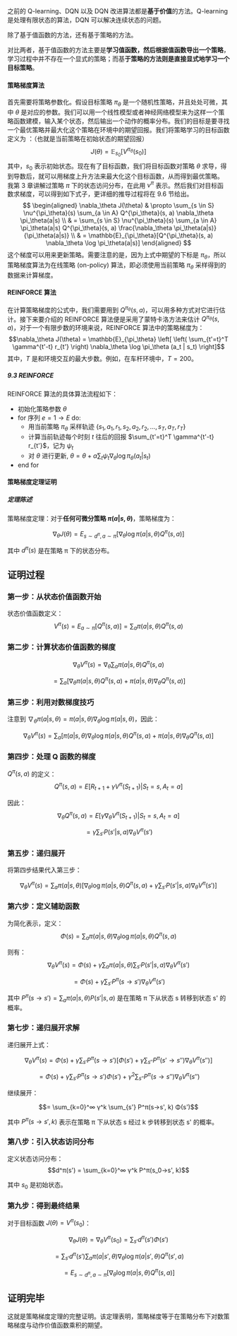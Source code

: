 之前的 Q-learning、DQN 以及 DQN 改进算法都是**基于价值**的方法。Q-learning 是处理有限状态的算法，DQN 可以解决连续状态的问题。

除了基于值函数的方法，还有基于策略的方法。

对比两者，基于值函数的方法主要是**学习值函数，然后根据值函数导出一个策略**，学习过程中并不存在一个显式的策略；而基**于策略的方法则是直接显式地学习一个目标策略**。

#### 策略梯度算法
首先需要将策略参数化。假设目标策略 $\pi_{\theta}$ 是一个随机性策略，并且处处可微，其中 $\theta$ 是对应的参数。我们可以用一个线性模型或者神经网络模型来为这样一个策略函数建模，输入某个状态，然后输出一个动作的概率分布。我们的目标是要寻找一个最优策略并最大化这个策略在环境中的期望回报。我们将策略学习的目标函数定义为 ：（也就是当前策略在初始状态的期望回报）$$J(\theta) = \mathbb{E}_{s_0}[V^{\pi_\theta}(s_0)]$$ 其中，$s_0$ 表示初始状态。现在有了目标函数，我们将目标函数对策略 $\theta$ 求导，得到导数后，就可以用梯度上升方法来最大化这个目标函数，从而得到最优策略。 我第 3 章讲解过策略 $\pi$ 下的状态访问分布，在此用 $\nu^\pi$ 表示。然后我们对目标函数求梯度，可以得到如下式子，更详细的推导过程将在 9.6 节给出。 $$ \begin{aligned} \nabla_\theta J(\theta) & \propto \sum_{s \in S} \nu^{\pi_\theta}(s) \sum_{a \in A} Q^{\pi_\theta}(s, a) \nabla_\theta \pi_\theta(a|s) \\ & = \sum_{s \in S} \nu^{\pi_\theta}(s) \sum_{a \in A} \pi_\theta(a|s) Q^{\pi_\theta}(s, a) \frac{\nabla_\theta \pi_\theta(a|s)}{\pi_\theta(a|s)} \\ & = \mathbb{E}_{\pi_\theta}[Q^{\pi_\theta}(s, a) \nabla_\theta \log \pi_\theta(a|s)] \end{aligned} $$ 这个梯度可以用来更新策略。需要注意的是，因为上式中期望的下标是 $\pi_\theta$，所以策略梯度算法为在线策略 (on-policy) 算法，即必须使用当前策略 $\pi_\theta$ 采样得到的数据来计算梯度。

#### REINFORCE 算法
在计算策略梯度的公式中，我们需要用到 $Q^{\pi_\theta}(s,a)$，可以用多种方式对它进行估计。接下来要介绍的 REINFORCE 算法便是采用了蒙特卡洛方法来估计 $Q^{\pi_\theta}(s,a)$，对于一个有限步数的环境来说，REINFORCE 算法中的策略梯度为： $$\nabla_\theta J(\theta) = \mathbb{E}_{\pi_\theta} \left[ \left( \sum_{t'=t}^T \gamma^{t'-t} r_{t'} \right) \nabla_\theta \log \pi_\theta (a_t | s_t) \right]$$ 其中，$T$ 是和环境交互的最大步数。例如，在车杆环境中，$T = 200$。 
##### 9.3 REINFORCE 
REINFORCE 算法的具体算法流程如下： 
* 初始化策略参数 $\theta$ 
* for 序列 $e=1 \rightarrow E$ do: 
	* 用当前策略 $\pi_\theta$ 采样轨迹 $\{s_1, a_1, r_1, s_2, a_2, r_2, \dots, s_T, a_T, r_T\}$ 
	* 计算当前轨迹每个时刻 $t$ 往后的回报 $\sum_{t'=t}^T \gamma^{t'-t} r_{t'}$，记为 $\psi_t$ 
	* 对 $\theta$ 进行更新, $\theta = \theta + \alpha \sum_t \psi_t \nabla_\theta \log \pi_\theta(a_t|s_t)$ 
* end for

#### 策略梯度定理证明

##### 定理陈述

策略梯度定理：对于**任何可微分策略 $π(a|s,θ)$**，策略梯度为：

$$∇_θ J(θ) = E_{s∼d^π,a∼π}[∇_θ \log π(a|s,θ) Q^π(s,a)]$$

其中 $d^π(s)$ 是在策略 π 下的状态分布。

## 证明过程

### 第一步：从状态价值函数开始

状态价值函数定义： $$V^π(s) = E_{a∼π}[Q^π(s,a)] = \sum_a π(a|s,θ) Q^π(s,a)$$

### 第二步：计算状态价值函数的梯度

$$∇_θ V^π(s) = ∇_θ \sum_a π(a|s,θ) Q^π(s,a)$$

$$= \sum_a [∇_θ π(a|s,θ) Q^π(s,a) + π(a|s,θ) ∇_θ Q^π(s,a)]$$

### 第三步：利用对数梯度技巧

注意到 $∇_θ π(a|s,θ) = π(a|s,θ) ∇_θ \log π(a|s,θ)$，因此：

$$∇_θ V^π(s) = \sum_a [π(a|s,θ) ∇_θ \log π(a|s,θ) Q^π(s,a) + π(a|s,θ) ∇_θ Q^π(s,a)]$$

### 第四步：处理 Q 函数的梯度

$Q^π(s,a)$ 的定义： $$Q^π(s,a) = E[R_{t+1} + γ V^π(S_{t+1}) | S_t=s, A_t=a]$$

因此： $$∇_θ Q^π(s,a) = E[γ ∇_θ V^π(S_{t+1}) | S_t=s, A_t=a]$$

$$= γ \sum_{s'} P(s'|s,a) ∇_θ V^π(s')$$

### 第五步：递归展开

将第四步结果代入第三步：

$$∇_θ V^π(s) = \sum_a π(a|s,θ) [∇_θ \log π(a|s,θ) Q^π(s,a) + γ \sum_{s'} P(s'|s,a) ∇_θ V^π(s')]$$

### 第六步：定义辅助函数

为简化表示，定义： $$Φ(s) = \sum_a π(a|s,θ) ∇_θ \log π(a|s,θ) Q^π(s,a)$$

则有： $$∇_θ V^π(s) = Φ(s) + γ \sum_a π(a|s,θ) \sum_{s'} P(s'|s,a) ∇_θ V^π(s')$$

$$= Φ(s) + γ \sum_{s'} P^π(s→s') ∇_θ V^π(s')$$

其中 $P^π(s→s') = \sum_a π(a|s,θ) P(s'|s,a)$ 是在策略 π 下从状态 s 转移到状态 s' 的概率。

### 第七步：递归展开求解

递归展开上式：

$$∇_θ V^π(s) = Φ(s) + γ \sum_{s'} P^π(s→s') [Φ(s') + γ \sum_{s''} P^π(s'→s'') ∇_θ V^π(s'')]$$

$$= Φ(s) + γ \sum_{s'} P^π(s→s') Φ(s') + γ^2 \sum_{s''} P^π(s→s'') ∇_θ V^π(s'')$$

继续展开：

$$= \sum_{k=0}^∞ γ^k \sum_{s'} P^π(s→s', k) Φ(s')$$

其中 $P^π(s→s', k)$ 表示在策略 π 下从状态 s 经过 k 步转移到状态 s' 的概率。

### 第八步：引入状态访问分布

定义状态访问分布： $$d^π(s') = \sum_{k=0}^∞ γ^k P^π(s_0→s', k)$$

其中 $s_0$ 是初始状态。

### 第九步：得到最终结果

对于目标函数 $J(θ) = V^π(s_0)$：

$$∇_θ J(θ) = ∇_θ V^π(s_0) = \sum_{s'} d^π(s') Φ(s')$$

$$= \sum_{s'} d^π(s') \sum_a π(a|s',θ) ∇_θ \log π(a|s',θ) Q^π(s',a)$$

$$= E_{s∼d^π,a∼π}[∇_θ \log π(a|s,θ) Q^π(s,a)]$$

## 证明完毕

这就是策略梯度定理的完整证明。该定理表明，策略梯度等于在策略分布下对数策略梯度与动作价值函数乘积的期望。